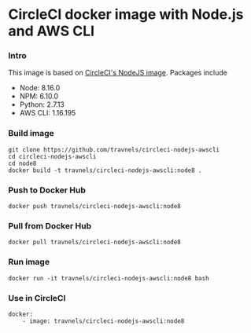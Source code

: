 # CircleCI docker image with Node.js and AWS CLI

### Intro
This image is based on [CircleCI's NodeJS image](https://hub.docker.com/r/circleci/node/). Packages include
- Node: 8.16.0
- NPM: 6.10.0
- Python: 2.7.13
- AWS CLI: 1.16.195

### Build image
```
git clone https://github.com/travnels/circleci-nodejs-awscli
cd circleci-nodejs-awscli
cd node8
docker build -t travnels/circleci-nodejs-awscli:node8 .
```

### Push to Docker Hub
```
docker push travnels/circleci-nodejs-awscli:node8
```

### Pull from Docker Hub
```
docker pull travnels/circleci-nodejs-awscli:node8
```

### Run image
```
docker run -it travnels/circleci-nodejs-awscli:node8 bash
```

### Use in CircleCI
```
docker:
    - image: travnels/circleci-nodejs-awscli:node8
```